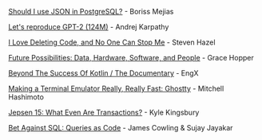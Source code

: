 [Should I use JSON in PostgreSQL?](https://www.youtube.com/watch?v=ALxu-QioZpE) - Boriss Mejias

[Let's reproduce GPT-2 (124M)](https://www.youtube.com/watch?v=l8pRSuU81PU) - Andrej Karpathy

[I Love Deleting Code, and No One Can Stop Me](https://www.youtube.com/watch?v=y376JcBl1t8) - Steven Hazel

[Future Possibilities: Data, Hardware, Software, and People](https://www.youtube.com/watch?v=si9iqF5uTFk) - Grace Hopper

[Beyond The Success Of Kotlin / The Documentary](https://www.youtube.com/watch?v=E8CtE7qTb-Q) - EngX

[Making a Terminal Emulator Really, Really Fast: Ghostty](https://www.youtube.com/watch?v=cPaGkEesw20&t=3015s) - Mitchell Hashimoto

[Jepsen 15: What Even Are Transactions?](https://www.youtube.com/watch?v=ecZp6cWhDjg) - Kyle Kingsbury

[Bet Against SQL: Queries as Code](https://www.youtube.com/watch?v=dS9jtih4dI4) - James Cowling & Sujay Jayakar
